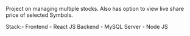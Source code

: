 Project on managing multiple stocks. Also has option to view live share price of selected Symbols.

Stack:-
Frontend - React JS
Backend - MySQL
Server - Node JS

